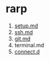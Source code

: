 # rarp

1. [setup.md](./setup.md)
2. [ssh.md](./ssh.md)
3. [git.md](./git.md)
4. terminal.md
5. [connect.d](./connect.d)
